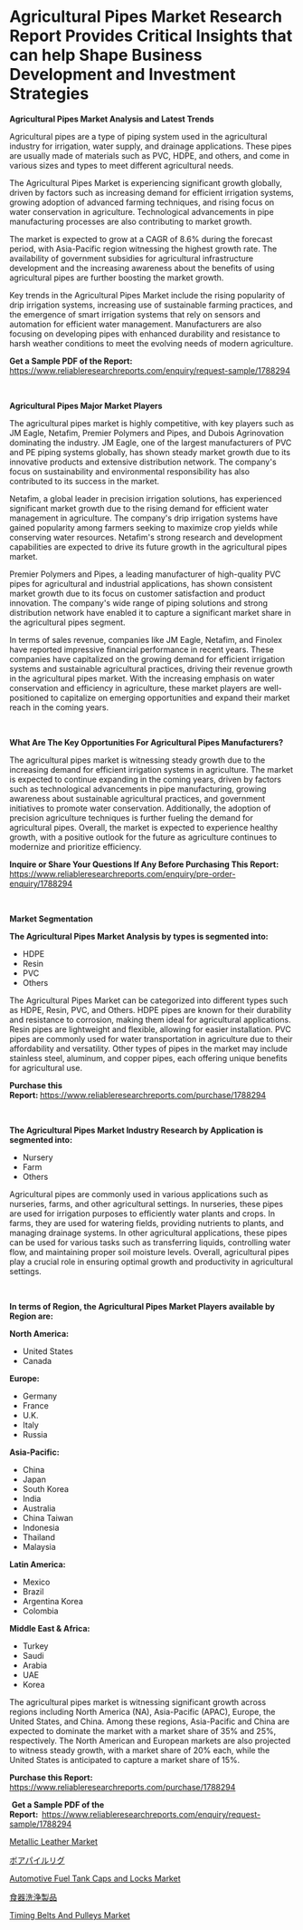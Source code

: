 <p><h1>Agricultural Pipes Market Research Report Provides Critical Insights that can help Shape Business Development and Investment Strategies</h1></p><p><strong>Agricultural Pipes Market Analysis and Latest Trends</strong></p>
<p><p>Agricultural pipes are a type of piping system used in the agricultural industry for irrigation, water supply, and drainage applications. These pipes are usually made of materials such as PVC, HDPE, and others, and come in various sizes and types to meet different agricultural needs.</p><p>The Agricultural Pipes Market is experiencing significant growth globally, driven by factors such as increasing demand for efficient irrigation systems, growing adoption of advanced farming techniques, and rising focus on water conservation in agriculture. Technological advancements in pipe manufacturing processes are also contributing to market growth.</p><p>The market is expected to grow at a CAGR of 8.6% during the forecast period, with Asia-Pacific region witnessing the highest growth rate. The availability of government subsidies for agricultural infrastructure development and the increasing awareness about the benefits of using agricultural pipes are further boosting the market growth.</p><p>Key trends in the Agricultural Pipes Market include the rising popularity of drip irrigation systems, increasing use of sustainable farming practices, and the emergence of smart irrigation systems that rely on sensors and automation for efficient water management. Manufacturers are also focusing on developing pipes with enhanced durability and resistance to harsh weather conditions to meet the evolving needs of modern agriculture.</p></p>
<p><strong>Get a Sample PDF of the Report:&nbsp;</strong> <a href="https://www.reliableresearchreports.com/enquiry/request-sample/1788294">https://www.reliableresearchreports.com/enquiry/request-sample/1788294</a></p>
<p>&nbsp;</p>
<p><strong>Agricultural Pipes Major Market Players</strong></p>
<p><p>The agricultural pipes market is highly competitive, with key players such as JM Eagle, Netafim, Premier Polymers and Pipes, and Dubois Agrinovation dominating the industry. JM Eagle, one of the largest manufacturers of PVC and PE piping systems globally, has shown steady market growth due to its innovative products and extensive distribution network. The company's focus on sustainability and environmental responsibility has also contributed to its success in the market.</p><p>Netafim, a global leader in precision irrigation solutions, has experienced significant market growth due to the rising demand for efficient water management in agriculture. The company's drip irrigation systems have gained popularity among farmers seeking to maximize crop yields while conserving water resources. Netafim's strong research and development capabilities are expected to drive its future growth in the agricultural pipes market.</p><p>Premier Polymers and Pipes, a leading manufacturer of high-quality PVC pipes for agricultural and industrial applications, has shown consistent market growth due to its focus on customer satisfaction and product innovation. The company's wide range of piping solutions and strong distribution network have enabled it to capture a significant market share in the agricultural pipes segment.</p><p>In terms of sales revenue, companies like JM Eagle, Netafim, and Finolex have reported impressive financial performance in recent years. These companies have capitalized on the growing demand for efficient irrigation systems and sustainable agricultural practices, driving their revenue growth in the agricultural pipes market. With the increasing emphasis on water conservation and efficiency in agriculture, these market players are well-positioned to capitalize on emerging opportunities and expand their market reach in the coming years.</p></p>
<p>&nbsp;</p>
<p><strong>What Are The Key Opportunities For Agricultural Pipes Manufacturers?</strong></p>
<p><p>The agricultural pipes market is witnessing steady growth due to the increasing demand for efficient irrigation systems in agriculture. The market is expected to continue expanding in the coming years, driven by factors such as technological advancements in pipe manufacturing, growing awareness about sustainable agricultural practices, and government initiatives to promote water conservation. Additionally, the adoption of precision agriculture techniques is further fueling the demand for agricultural pipes. Overall, the market is expected to experience healthy growth, with a positive outlook for the future as agriculture continues to modernize and prioritize efficiency.</p></p>
<p><strong>Inquire or Share Your Questions If Any Before Purchasing This Report:</strong> <a href="https://www.reliableresearchreports.com/enquiry/pre-order-enquiry/1788294">https://www.reliableresearchreports.com/enquiry/pre-order-enquiry/1788294</a></p>
<p>&nbsp;</p>
<p><strong>Market Segmentation</strong></p>
<p><strong>The Agricultural Pipes Market Analysis by types is segmented into:</strong></p>
<p><ul><li>HDPE</li><li>Resin</li><li>PVC</li><li>Others</li></ul></p>
<p><p>The Agricultural Pipes Market can be categorized into different types such as HDPE, Resin, PVC, and Others. HDPE pipes are known for their durability and resistance to corrosion, making them ideal for agricultural applications. Resin pipes are lightweight and flexible, allowing for easier installation. PVC pipes are commonly used for water transportation in agriculture due to their affordability and versatility. Other types of pipes in the market may include stainless steel, aluminum, and copper pipes, each offering unique benefits for agricultural use.</p></p>
<p><strong>Purchase this Report:&nbsp;</strong><a href="https://www.reliableresearchreports.com/purchase/1788294">https://www.reliableresearchreports.com/purchase/1788294</a></p>
<p>&nbsp;</p>
<p><strong>The Agricultural Pipes Market Industry Research by Application is segmented into:</strong></p>
<p><ul><li>Nursery</li><li>Farm</li><li>Others</li></ul></p>
<p><p>Agricultural pipes are commonly used in various applications such as nurseries, farms, and other agricultural settings. In nurseries, these pipes are used for irrigation purposes to efficiently water plants and crops. In farms, they are used for watering fields, providing nutrients to plants, and managing drainage systems. In other agricultural applications, these pipes can be used for various tasks such as transferring liquids, controlling water flow, and maintaining proper soil moisture levels. Overall, agricultural pipes play a crucial role in ensuring optimal growth and productivity in agricultural settings.</p></p>
<p>&nbsp;</p>
<p><strong>In terms of Region, the Agricultural Pipes Market Players available by Region are:</strong></p>
<p>
    <p> <strong> North America: </strong>
        <ul>
            <li>United States</li>
            <li>Canada</li>
        </ul>
        </p> 
    <p> <strong> Europe: </strong>
        <ul>
            <li>Germany</li>
            <li>France</li>
            <li>U.K.</li>
            <li>Italy</li>
            <li>Russia</li>
        </ul>
        </p> 
    <p> <strong> Asia-Pacific: </strong>
        <ul>
            <li>China</li>
            <li>Japan</li>
            <li>South Korea</li>
            <li>India</li>
            <li>Australia</li>
            <li>China Taiwan</li>
            <li>Indonesia</li>
            <li>Thailand</li>
            <li>Malaysia</li>
        </ul>
        </p> 
    <p> <strong> Latin America: </strong>
        <ul>
            <li>Mexico</li>
            <li>Brazil</li>
            <li>Argentina Korea</li>
            <li>Colombia</li>
        </ul>
        </p> 
    <p> <strong> Middle East & Africa: </strong>
        <ul>
            <li>Turkey</li>
            <li>Saudi</li>
            <li>Arabia</li>
            <li>UAE</li>
            <li>Korea</li>
        </ul>
    </p>
    </p>
<p><p>The agricultural pipes market is witnessing significant growth across regions including North America (NA), Asia-Pacific (APAC), Europe, the United States, and China. Among these regions, Asia-Pacific and China are expected to dominate the market with a market share of 35% and 25%, respectively. The North American and European markets are also projected to witness steady growth, with a market share of 20% each, while the United States is anticipated to capture a market share of 15%.</p></p>
<p><strong>Purchase this Report: </strong><a href="https://www.reliableresearchreports.com/purchase/1788294">https://www.reliableresearchreports.com/purchase/1788294</a></p>
<p>&nbsp;<strong>Get a Sample PDF of the Report:&nbsp;&nbsp;</strong><a href="https://www.reliableresearchreports.com/enquiry/request-sample/1788294">https://www.reliableresearchreports.com/enquiry/request-sample/1788294</a></p>
<p><strong></strong></p>
<p><p><a href="https://github.com/zjyglelu/Market-Research-Report-List-1/blob/main/metallic-leather-market.md">Metallic Leather Market</a></p><p><a href="https://github.com/avwofrml53535/Market-Research-Report-List-1/blob/main/1603446191597.md">ボアパイルリグ</a></p><p><a href="https://issuu.com/reportprime-2/docs/automotive-fuel-tank-caps-and-locks-market-size-20">Automotive Fuel Tank Caps and Locks Market</a></p><p><a href="https://github.com/vtbvgl20191192/Market-Research-Report-List-1/blob/main/8712910191598.md">食器洗浄製品</a></p><p><a href="https://issuu.com/reportprime-2/docs/timing-belts-and-pulleys-market-size-2030.pptx">Timing Belts And Pulleys Market</a></p></p>
